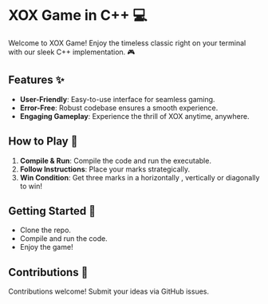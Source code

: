 # XOX Game in C++ 💻

Welcome to XOX Game! Enjoy the timeless classic right on your terminal with our sleek C++ implementation. 🎮

## Features ✨

- **User-Friendly**: Easy-to-use interface for seamless gaming.
- **Error-Free**: Robust codebase ensures a smooth experience.
- **Engaging Gameplay**: Experience the thrill of XOX anytime, anywhere.

## How to Play 🎲

1. **Compile & Run**: Compile the code and run the executable.
2. **Follow Instructions**: Place your marks strategically.
3. **Win Condition**: Get three marks in a  horizontally , vertically or diagonally to win!

## Getting Started 🚀

- Clone the repo.
- Compile and run the code.
- Enjoy the game!

## Contributions 🤝

Contributions welcome! Submit your ideas via GitHub issues.



